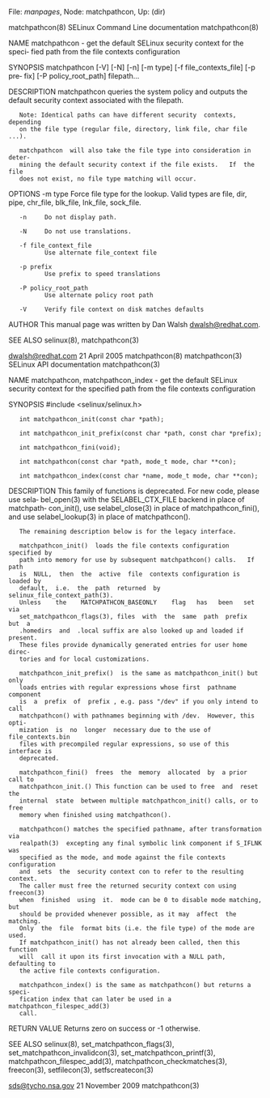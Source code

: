 File: *manpages*,  Node: matchpathcon,  Up: (dir)

matchpathcon(8)       SELinux Command Line documentation       matchpathcon(8)



NAME
       matchpathcon  - get the default SELinux security context for the speci‐
       fied path from the file contexts configuration

SYNOPSIS
       matchpathcon [-V] [-N] [-n] [-m type] [-f file_contexts_file] [-p  pre‐
       fix] [-P policy_root_path] filepath...

DESCRIPTION
       matchpathcon queries the system policy and outputs the default security
       context associated with the filepath.

       Note: Identical paths can have different security  contexts,  depending
       on the file type (regular file, directory, link file, char file ...).

       matchpathcon  will also take the file type into consideration in deter‐
       mining the default security context if the file exists.   If  the  file
       does not exist, no file type matching will occur.

OPTIONS
       -m type
              Force  file  type  for  the  lookup.  Valid types are file, dir,
              pipe, chr_file, blk_file, lnk_file, sock_file.

       -n     Do not display path.

       -N     Do not use translations.

       -f file_context_file
              Use alternate file_context file

       -p prefix
              Use prefix to speed translations

       -P policy_root_path
              Use alternate policy root path

       -V     Verify file context on disk matches defaults

AUTHOR
       This manual page was written by Dan Walsh <dwalsh@redhat.com>.

SEE ALSO
       selinux(8), matchpathcon(3)



dwalsh@redhat.com                21 April 2005                 matchpathcon(8)
matchpathcon(3)            SELinux API documentation           matchpathcon(3)



NAME
       matchpathcon,  matchpathcon_index  -  get  the default SELinux security
       context for the specified path from the file contexts configuration

SYNOPSIS
       #include <selinux/selinux.h>

       int matchpathcon_init(const char *path);

       int matchpathcon_init_prefix(const char *path, const char *prefix);

       int matchpathcon_fini(void);

       int matchpathcon(const char *path, mode_t mode, char **con);

       int matchpathcon_index(const char *name, mode_t mode, char **con);

DESCRIPTION
       This family of functions is deprecated.  For new code, please use sela‐
       bel_open(3)  with  the  SELABEL_CTX_FILE backend in place of matchpath‐
       con_init(), use selabel_close(3) in place of  matchpathcon_fini(),  and
       use selabel_lookup(3) in place of matchpathcon().

       The remaining description below is for the legacy interface.

       matchpathcon_init()  loads the file contexts configuration specified by
       path into memory for use by subsequent matchpathcon() calls.   If  path
       is  NULL,  then  the  active  file  contexts configuration is loaded by
       default,  i.e.  the  path  returned  by   selinux_file_context_path(3).
       Unless    the    MATCHPATHCON_BASEONLY    flag   has   been   set   via
       set_matchpathcon_flags(3), files  with  the  same  path  prefix  but  a
       .homedirs  and  .local suffix are also looked up and loaded if present.
       These files provide dynamically generated entries for user home  direc‐
       tories and for local customizations.

       matchpathcon_init_prefix()  is the same as matchpathcon_init() but only
       loads entries with regular expressions whose first  pathname  component
       is  a  prefix  of  prefix , e.g. pass "/dev" if you only intend to call
       matchpathcon() with pathnames beginning with /dev.  However, this opti‐
       mization  is  no  longer  necessary due to the use of file_contexts.bin
       files with precompiled regular expressions, so use of this interface is
       deprecated.

       matchpathcon_fini()  frees  the  memory  allocated  by  a prior call to
       matchpathcon_init.() This function can be used to free  and  reset  the
       internal  state  between multiple matchpathcon_init() calls, or to free
       memory when finished using matchpathcon().

       matchpathcon() matches the specified pathname, after transformation via
       realpath(3)  excepting any final symbolic link component if S_IFLNK was
       specified as the mode, and mode against the file contexts configuration
       and  sets  the  security context con to refer to the resulting context.
       The caller must free the returned security context con using freecon(3)
       when  finished  using  it.  mode can be 0 to disable mode matching, but
       should be provided whenever possible, as it may  affect  the  matching.
       Only  the  file  format bits (i.e. the file type) of the mode are used.
       If matchpathcon_init() has not already been called, then this  function
       will  call it upon its first invocation with a NULL path, defaulting to
       the active file contexts configuration.

       matchpathcon_index() is the same as matchpathcon() but returns a speci‐
       fication index that can later be used in a matchpathcon_filespec_add(3)
       call.

RETURN VALUE
       Returns zero on success or -1 otherwise.

SEE ALSO
       selinux(8), set_matchpathcon_flags(3), set_matchpathcon_invalidcon(3),
       set_matchpathcon_printf(3), matchpathcon_filespec_add(3),
       matchpathcon_checkmatches(3), freecon(3), setfilecon(3),
       setfscreatecon(3)



sds@tycho.nsa.gov              21 November 2009                matchpathcon(3)
